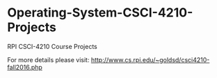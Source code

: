 # Operating-System-CSCI-4210-Projects

RPI CSCI-4210 Course Projects

For more details please visit: http://www.cs.rpi.edu/~goldsd/csci4210-fall2016.php
